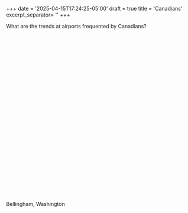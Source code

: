 +++
date = '2025-04-15T17:24:25-05:00'
draft = true
title = 'Canadians'
excerpt_separator= '<!--more-->'
+++

What are the trends at airports frequented by Canadians?

<div style="min-height:437px" id="datawrapper-vis-afLE7"><script type="text/javascript" defer src="https://datawrapper.dwcdn.net/afLE7/embed.js" charset="utf-8" data-target="#datawrapper-vis-afLE7"></script><noscript><img src="https://datawrapper.dwcdn.net/afLE7/full.png" alt="" /></noscript></div>

<!--more-->

Bellingham, Washington

<div style="min-height:410px" id="datawrapper-vis-gBJjQ"><script type="text/javascript" defer src="https://datawrapper.dwcdn.net/gBJjQ/embed.js" charset="utf-8" data-target="#datawrapper-vis-gBJjQ"></script><noscript><img src="https://datawrapper.dwcdn.net/gBJjQ/full.png" alt="" /></noscript></div>
